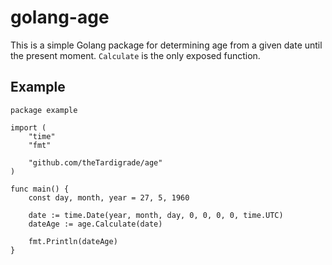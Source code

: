 # golang-age

This is a simple Golang package for determining age from a given date until the present moment. `Calculate` is the only exposed function.

## Example

```golang
package example

import (
	"time"
	"fmt"

	"github.com/theTardigrade/age"
)

func main() {
	const day, month, year = 27, 5, 1960

	date := time.Date(year, month, day, 0, 0, 0, 0, time.UTC)
	dateAge := age.Calculate(date)

	fmt.Println(dateAge)
}
```